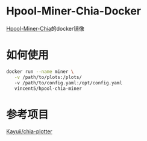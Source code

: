 # Hpool-Miner-Chia-Docker
[Hpool-Miner-Chia](https://github.com/hpool-dev/chia-miner/releases)的docker镜像

# 如何使用

```bash
docker run --name miner \
   -v /path/to/plots:/plots/
   -v /path/to/config.yaml:/opt/config.yaml
   vincent5/hpool-chia-miner
```

# 参考项目
[Kayuii/chia-plotter](https://github.com/Kayuii/chia-plotter)